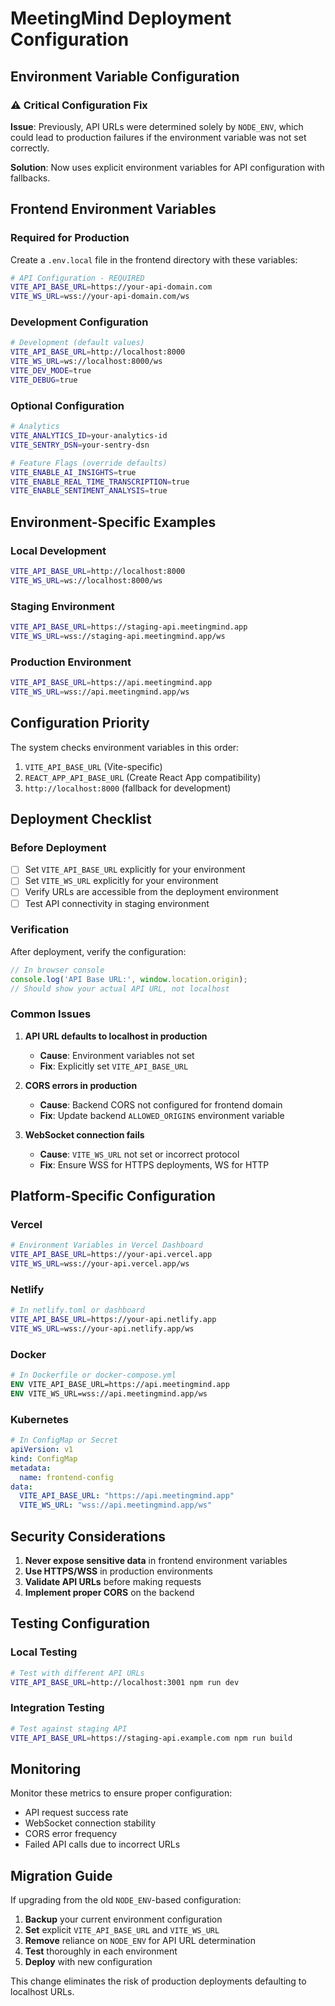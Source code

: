 # MeetingMind Deployment Configuration

## Environment Variable Configuration

### ⚠️ Critical Configuration Fix

**Issue**: Previously, API URLs were determined solely by `NODE_ENV`, which could lead to production failures if the environment variable was not set correctly.

**Solution**: Now uses explicit environment variables for API configuration with fallbacks.

## Frontend Environment Variables

### Required for Production

Create a `.env.local` file in the frontend directory with these variables:

```bash
# API Configuration - REQUIRED
VITE_API_BASE_URL=https://your-api-domain.com
VITE_WS_URL=wss://your-api-domain.com/ws
```

### Development Configuration

```bash
# Development (default values)
VITE_API_BASE_URL=http://localhost:8000
VITE_WS_URL=ws://localhost:8000/ws
VITE_DEV_MODE=true
VITE_DEBUG=true
```

### Optional Configuration

```bash
# Analytics
VITE_ANALYTICS_ID=your-analytics-id
VITE_SENTRY_DSN=your-sentry-dsn

# Feature Flags (override defaults)
VITE_ENABLE_AI_INSIGHTS=true
VITE_ENABLE_REAL_TIME_TRANSCRIPTION=true
VITE_ENABLE_SENTIMENT_ANALYSIS=true
```

## Environment-Specific Examples

### Local Development
```bash
VITE_API_BASE_URL=http://localhost:8000
VITE_WS_URL=ws://localhost:8000/ws
```

### Staging Environment
```bash
VITE_API_BASE_URL=https://staging-api.meetingmind.app
VITE_WS_URL=wss://staging-api.meetingmind.app/ws
```

### Production Environment
```bash
VITE_API_BASE_URL=https://api.meetingmind.app
VITE_WS_URL=wss://api.meetingmind.app/ws
```

## Configuration Priority

The system checks environment variables in this order:

1. `VITE_API_BASE_URL` (Vite-specific)
2. `REACT_APP_API_BASE_URL` (Create React App compatibility)
3. `http://localhost:8000` (fallback for development)

## Deployment Checklist

### Before Deployment

- [ ] Set `VITE_API_BASE_URL` explicitly for your environment
- [ ] Set `VITE_WS_URL` explicitly for your environment
- [ ] Verify URLs are accessible from the deployment environment
- [ ] Test API connectivity in staging environment

### Verification

After deployment, verify the configuration:

```javascript
// In browser console
console.log('API Base URL:', window.location.origin);
// Should show your actual API URL, not localhost
```

### Common Issues

1. **API URL defaults to localhost in production**
   - **Cause**: Environment variables not set
   - **Fix**: Explicitly set `VITE_API_BASE_URL`

2. **CORS errors in production**
   - **Cause**: Backend CORS not configured for frontend domain
   - **Fix**: Update backend `ALLOWED_ORIGINS` environment variable

3. **WebSocket connection fails**
   - **Cause**: `VITE_WS_URL` not set or incorrect protocol
   - **Fix**: Ensure WSS for HTTPS deployments, WS for HTTP

## Platform-Specific Configuration

### Vercel
```bash
# Environment Variables in Vercel Dashboard
VITE_API_BASE_URL=https://your-api.vercel.app
VITE_WS_URL=wss://your-api.vercel.app/ws
```

### Netlify
```bash
# In netlify.toml or dashboard
VITE_API_BASE_URL=https://your-api.netlify.app
VITE_WS_URL=wss://your-api.netlify.app/ws
```

### Docker
```dockerfile
# In Dockerfile or docker-compose.yml
ENV VITE_API_BASE_URL=https://api.meetingmind.app
ENV VITE_WS_URL=wss://api.meetingmind.app/ws
```

### Kubernetes
```yaml
# In ConfigMap or Secret
apiVersion: v1
kind: ConfigMap
metadata:
  name: frontend-config
data:
  VITE_API_BASE_URL: "https://api.meetingmind.app"
  VITE_WS_URL: "wss://api.meetingmind.app/ws"
```

## Security Considerations

1. **Never expose sensitive data** in frontend environment variables
2. **Use HTTPS/WSS** in production environments
3. **Validate API URLs** before making requests
4. **Implement proper CORS** on the backend

## Testing Configuration

### Local Testing
```bash
# Test with different API URLs
VITE_API_BASE_URL=http://localhost:3001 npm run dev
```

### Integration Testing
```bash
# Test against staging API
VITE_API_BASE_URL=https://staging-api.example.com npm run build
```

## Monitoring

Monitor these metrics to ensure proper configuration:

- API request success rate
- WebSocket connection stability
- CORS error frequency
- Failed API calls due to incorrect URLs

## Migration Guide

If upgrading from the old `NODE_ENV`-based configuration:

1. **Backup** your current environment configuration
2. **Set** explicit `VITE_API_BASE_URL` and `VITE_WS_URL`
3. **Remove** reliance on `NODE_ENV` for API URL determination
4. **Test** thoroughly in each environment
5. **Deploy** with new configuration

This change eliminates the risk of production deployments defaulting to localhost URLs.